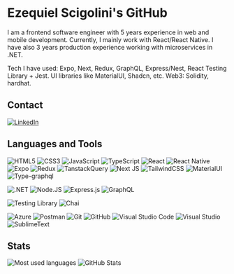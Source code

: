 # Ezequiel Scigolini's GitHub

I am a frontend software engineer with 5 years experience in web and mobile development. Currently, I mainly work with React/React Native. I have also 3 years production experience working with microservices in .NET.

Tech I have used: Expo, Next, Redux, GraphQL, Express/Nest, React Testing Library + Jest. UI libraries like MaterialUI, Shadcn, etc.
Web3: Solidity, hardhat.

## Contact
<a href="https://www.linkedin.com/in/ezequiel-scigolini"> ![LinkedIn](https://img.shields.io/badge/LinkedIn-0077B5?style=for-the-badge&logo=linkedin&logoColor=white)</a>

## Languages and Tools  
![HTML5](https://img.shields.io/badge/html5-%23E34F26.svg?style=for-the-badge&logo=html5&logoColor=white) 
![CSS3](https://img.shields.io/badge/css3-%231572B6.svg?style=for-the-badge&logo=css3&logoColor=white) 
![JavaScript](https://img.shields.io/badge/javascript-%23323330.svg?style=for-the-badge&logo=javascript&logoColor=%23F7DF1E) 
![TypeScript](https://img.shields.io/badge/TypeScript-007ACC?style=for-the-badge&logo=typescript&logoColor=white)
![React](https://img.shields.io/badge/react-%2320232a.svg?style=for-the-badge&logo=react&logoColor=%2361DAFB)
![React Native](https://img.shields.io/badge/react-%2320232a.svg?style=for-the-badge&logo=react&logoColor=%2361DAFB)
![Expo](https://img.shields.io/badge/expo-%1C2024.svg?style=for-the-badge&logo=expo&logoColor=%#1C2024)
![Redux](https://img.shields.io/badge/Redux-593D88?style=for-the-badge&logo=redux&logoColor=white)
![TanstackQuery](https://img.shields.io/badge/TanstackQuery-%FF4154?style=for-the-badge&logo=reactquery&logoColor=%#FF4154)
![Next JS](https://img.shields.io/badge/Next-black?style=for-the-badge&logo=next.js&logoColor=white)
![TailwindCSS](https://img.shields.io/badge/TailwindCSS-%06B6D4?style=for-the-badge&logo=tailwindcss&logoColor=%#06B6D4)
![MaterialUI](https://img.shields.io/badge/Material--UI-0081CB?style=for-the-badge&logo=material-ui&logoColor=white)
![Type-graphql](https://img.shields.io/badge/-TypeGraphQL-%23C04392?style=for-the-badge)

![.NET](https://img.shields.io/badge/.NET-5C2D91?style=for-the-badge&logo=.net&logoColor=white)
![Node.JS](https://img.shields.io/badge/Node.js-43853D?style=for-the-badge&logo=node.js&logoColor=white)
![Express.js](https://img.shields.io/badge/express.js-%23404d59.svg?style=for-the-badge&logo=express&logoColor=%2361DAFB)
![GraphQL](https://img.shields.io/badge/-GraphQL-E10098?style=for-the-badge&logo=graphql&logoColor=white)

![Testing Library](https://img.shields.io/badge/testing%20library-323330?style=for-the-badge&logo=testing-library&logoColor=red)
![Chai](https://img.shields.io/badge/chai.js-323330?style=for-the-badge&logo=chai&logoColor=red)

![Azure](https://img.shields.io/badge/Microsoft_Azure-0089D6?style=for-the-badge&logo=microsoft-azure&logoColor=white)
![Postman](https://img.shields.io/badge/Postman-FF6C37?style=for-the-badge&logo=postman&logoColor=white)
![Git](https://img.shields.io/badge/git-%23F05033.svg?style=for-the-badge&logo=git&logoColor=white)
![GitHub](https://img.shields.io/badge/github-%23121011.svg?style=for-the-badge&logo=github&logoColor=white) 
![Visual Studio Code](https://img.shields.io/badge/VisualStudioCode-0078d7.svg?style=for-the-badge&logo=visual-studio-code&logoColor=white) 
![Visual Studio](https://img.shields.io/badge/Visual_Studio-5C2D91?style=for-the-badge&logo=visual%20studio&logoColor=white)
![SublimeText](https://img.shields.io/badge/sublime_text-%23575757.svg?&style=for-the-badge&logo=sublime-text&logoColor=important)

## Stats
![Most used languages](https://github-readme-stats.vercel.app/api/top-langs/?username=ezescigo)
![GitHub Stats](https://github-readme-stats.vercel.app/api?username=ezescigo)

